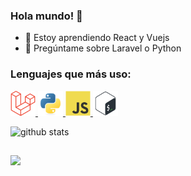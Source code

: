 ### Hola mundo! 👋

- 🌱 Estoy aprendiendo React y Vuejs
- 💬 Pregúntame sobre Laravel o Python
<!--
- 🔭 Estoy trabajando en ...
- 📫 How to reach me: ...
- 😄 Pronouns: ...
- ⚡ Fun fact: ...
-->

<h3 align="left">Lenguajes que más uso:</h3>
<p align="left">
    <a href="https://laravel.com/" target="_blank">
    <img
      src="https://raw.githubusercontent.com/devicons/devicon/master/icons/laravel/laravel-original.svg"
      alt="laravel"
      width="40"
      height="40"
    />
  </a>
  <a href="https://www.python.org" target="_blank">
    <img
      src="https://raw.githubusercontent.com/devicons/devicon/master/icons/python/python-original.svg"
      alt="python"
      width="40"
      height="40"
    />
  </a>
  <a
    href="https://developer.mozilla.org/en-US/docs/Web/JavaScript"
    target="_blank"
  >
    <img
      src="https://raw.githubusercontent.com/devicons/devicon/master/icons/javascript/javascript-original.svg"
      alt="javascript"
      width="40"
      height="40"
    />
  </a>
  <a>
    <img
      src="https://raw.githubusercontent.com/devicons/devicon/master/icons/bash/bash-original.svg"
      alt="react"
      width="40"
      height="40"
    />
  </a>
</p>

![github stats](https://github-readme-stats.vercel.app/api?username=JuanCirera&show_icons=true&title_color=fff&icon_color=79ff97&text_color=9f9f9f&bg_color=151515)

##

<a href="https://www.linkedin.com/in/juan-francisco-cirera-rosa-98a6b5176/" target="_blank"><img src="https://img.shields.io/badge/-LinkedIn-%230077B5?style=for-the-badge&logo=linkedin&logoColor=white" target="_blank"></a> 



